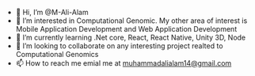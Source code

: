 - 👋 Hi, I’m @M-Ali-Alam
- 👀 I’m interested in Computational Genomic. My other area of interest is Mobile Application Development and Web Application Development 
- 🌱 I’m currently learning .Net core, React, React Native, Unity 3D, Node
- 💞️ I’m looking to collaborate on any interesting project realted to Computational Genomics
- 📫 How to reach me emial me at muhammadalialam14@gmail.com
